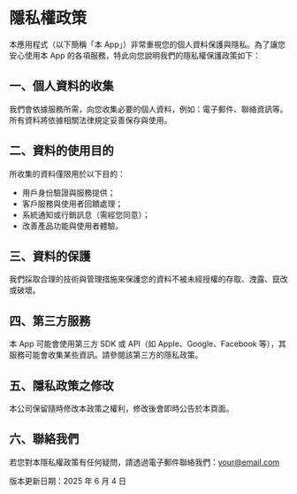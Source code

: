 <h1>隱私權政策</h1>

  <p>本應用程式（以下簡稱「本 App」）非常重視您的個人資料保護與隱私。為了讓您安心使用本 App 的各項服務，特此向您說明我們的隱私權保護政策如下：</p>

  <h2>一、個人資料的收集</h2>
  <p>我們會依據服務所需，向您收集必要的個人資料，例如：電子郵件、聯絡資訊等。所有資料將依據相關法律規定妥善保存與使用。</p>

  <h2>二、資料的使用目的</h2>
  <p>所收集的資料僅限用於以下目的：</p>
  <ul>
    <li>用戶身份驗證與服務提供；</li>
    <li>客戶服務與使用者回饋處理；</li>
    <li>系統通知或行銷訊息（需經您同意）；</li>
    <li>改善產品功能與使用者體驗。</li>
  </ul>

  <h2>三、資料的保護</h2>
  <p>我們採取合理的技術與管理措施來保護您的資料不被未經授權的存取、洩露、竄改或破壞。</p>

  <h2>四、第三方服務</h2>
  <p>本 App 可能會使用第三方 SDK 或 API（如 Apple、Google、Facebook 等），其服務可能會收集某些資訊。請參閱該第三方的隱私政策。</p>

  <h2>五、隱私政策之修改</h2>
  <p>本公司保留隨時修改本政策之權利，修改後會即時公告於本頁面。</p>

  <h2>六、聯絡我們</h2>
  <p>若您對本隱私權政策有任何疑問，請透過電子郵件聯絡我們：<a href="mailto:your@email.com">your@email.com</a></p>

  <p>版本更新日期：2025 年 6 月 4 日</p>
